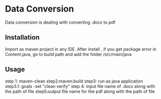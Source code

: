 # Data Conversion

Data conversion is dealing with converting .docx to pdf 

## Installation

Import as maven project in any IDE. After install  , if you get package error in Content.java, go to build path and add the folder /src/main/java


## Usage

step 1: maven-clean
step2:maven:build
step3: run as java application 
step3.1: goals -set "clean verify"
step 4: input file name of .docx along with the path of file
step5:output file name for the pdf  along with the path of file

